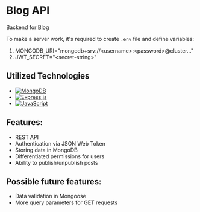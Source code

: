 # Blog API
Backend for [Blog](https://github.com/daniilpogosyan/blog)

To make a server work, it's required to create `.env` file and define variables:
1. MONGODB_URI="mongodb+srv://&lt;username&gt;:&lt;password&gt;@cluster..."
2. JWT_SECRET="&lt;secret-string&gt;"

## Utilized Technologies
* [![MongoDB](https://img.shields.io/badge/MongoDB-%234ea94b.svg?style=for-the-badge&logo=mongodb&logoColor=white)](https://www.mongodb.com/)
* [![Express.js](https://img.shields.io/badge/express.js-%23404d59.svg?style=for-the-badge&logo=express&logoColor=%2361DAFB)](https://expressjs.com/)
* [![JavaScript](https://img.shields.io/badge/javascript-%23323330.svg?style=for-the-badge&logo=javascript&logoColor=%23F7DF1E)](https://www.javascript.com/)

## Features:
* REST API
* Authentication via JSON Web Token
* Storing data in MongoDB
* Differentiated permissions for users
* Ability to publish/unpublish posts

## Possible future features:
* Data validation in Mongoose
* More query parameters for GET requests
